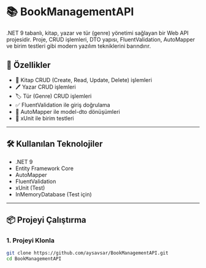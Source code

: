 # 📚 BookManagementAPI

.NET 9 tabanlı, kitap, yazar ve tür (genre) yönetimi sağlayan bir Web API projesidir. Proje, CRUD işlemleri, DTO yapısı, FluentValidation, AutoMapper ve birim testleri gibi modern yazılım tekniklerini barındırır.

## 🚀 Özellikler

- 📖 Kitap CRUD (Create, Read, Update, Delete) işlemleri
- 🖊️ Yazar CRUD işlemleri
- 🏷️ Tür (Genre) CRUD işlemleri
- ✅ FluentValidation ile giriş doğrulama
- 🔁 AutoMapper ile model-dto dönüşümleri
- 🧪 xUnit ile birim testleri

---

## 🛠️ Kullanılan Teknolojiler

- .NET 9
- Entity Framework Core
- AutoMapper
- FluentValidation
- xUnit (Test)
- InMemoryDatabase (Test için)

---

## 📦 Projeyi Çalıştırma

### 1. Projeyi Klonla

```bash
git clone https://github.com/aysavsar/BookManagementAPI.git
cd BookManagementAPI
